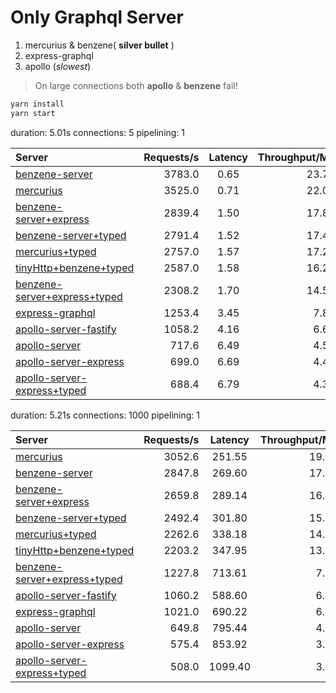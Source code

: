 # Only Graphql Server

1.  mercurius & benzene( **silver bullet** )
2.  express-graphql
3.  apollo (_slowest_)

> On large connections both **apollo** & **benzene** fail!

```ts
yarn install
yarn start
```

duration: 5.01s
connections: 5
pipelining: 1

| Server                                                                                                                                | Requests/s | Latency | Throughput/Mb |
| :------------------------------------------------------------------------------------------------------------------------------------ | ---------: | :-----: | ------------: |
| [benzene-server](https://github.com/NitelPhyoe/benchmarksNodejs/tree/master/benchmarks/benzene-server.js)                             |     3783.0 |  0.65   |         23.70 |
| [mercurius](https://github.com/NitelPhyoe/benchmarksNodejs/tree/master/benchmarks/mercurius.js)                                       |     3525.0 |  0.71   |         22.06 |
| [benzene-server+express](https://github.com/NitelPhyoe/benchmarksNodejs/tree/master/benchmarks/benzene-server+express.js)             |     2839.4 |  1.50   |         17.84 |
| [benzene-server+typed](https://github.com/NitelPhyoe/benchmarksNodejs/tree/master/benchmarks/benzene-server+typed.js)                 |     2791.4 |  1.52   |         17.49 |
| [mercurius+typed](https://github.com/NitelPhyoe/benchmarksNodejs/tree/master/benchmarks/mercurius+typed.js)                           |     2757.0 |  1.57   |         17.26 |
| [tinyHttp+benzene+typed](https://github.com/NitelPhyoe/benchmarksNodejs/tree/master/benchmarks/tinyHttp+benzene+typed.js)             |     2587.0 |  1.58   |         16.26 |
| [benzene-server+express+typed](https://github.com/NitelPhyoe/benchmarksNodejs/tree/master/benchmarks/benzene-server+express+typed.js) |     2308.2 |  1.70   |         14.51 |
| [express-graphql](https://github.com/NitelPhyoe/benchmarksNodejs/tree/master/benchmarks/express-graphql.js)                           |     1253.4 |  3.45   |          7.85 |
| [apollo-server-fastify](https://github.com/NitelPhyoe/benchmarksNodejs/tree/master/benchmarks/apollo-server-fastify.js)               |     1058.2 |  4.16   |          6.66 |
| [apollo-server](https://github.com/NitelPhyoe/benchmarksNodejs/tree/master/benchmarks/apollo-server.js)                               |      717.6 |  6.49   |          4.55 |
| [apollo-server-express](https://github.com/NitelPhyoe/benchmarksNodejs/tree/master/benchmarks/apollo-server-express.js)               |      699.0 |  6.69   |          4.44 |
| [apollo-server-express+typed](https://github.com/NitelPhyoe/benchmarksNodejs/tree/master/benchmarks/apollo-server-express+typed.js)   |      688.4 |  6.79   |          4.37 |

duration: 5.21s
connections: 1000
pipelining: 1

| Server                                                                                                                                | Requests/s | Latency | Throughput/Mb |
| :------------------------------------------------------------------------------------------------------------------------------------ | ---------: | :-----: | ------------: |
| [mercurius](https://github.com/NitelPhyoe/benchmarksNodejs/tree/master/benchmarks/mercurius.js)                                       |     3052.6 | 251.55  |         19.11 |
| [benzene-server](https://github.com/NitelPhyoe/benchmarksNodejs/tree/master/benchmarks/benzene-server.js)                             |     2847.8 | 269.60  |         17.84 |
| [benzene-server+express](https://github.com/NitelPhyoe/benchmarksNodejs/tree/master/benchmarks/benzene-server+express.js)             |     2659.8 | 289.14  |         16.72 |
| [benzene-server+typed](https://github.com/NitelPhyoe/benchmarksNodejs/tree/master/benchmarks/benzene-server+typed.js)                 |     2492.4 | 301.80  |         15.61 |
| [mercurius+typed](https://github.com/NitelPhyoe/benchmarksNodejs/tree/master/benchmarks/mercurius+typed.js)                           |     2262.6 | 338.18  |         14.17 |
| [tinyHttp+benzene+typed](https://github.com/NitelPhyoe/benchmarksNodejs/tree/master/benchmarks/tinyHttp+benzene+typed.js)             |     2203.2 | 347.95  |         13.85 |
| [benzene-server+express+typed](https://github.com/NitelPhyoe/benchmarksNodejs/tree/master/benchmarks/benzene-server+express+typed.js) |     1227.8 | 713.61  |          7.72 |
| [apollo-server-fastify](https://github.com/NitelPhyoe/benchmarksNodejs/tree/master/benchmarks/apollo-server-fastify.js)               |     1060.2 | 588.60  |          6.67 |
| [express-graphql](https://github.com/NitelPhyoe/benchmarksNodejs/tree/master/benchmarks/express-graphql.js)                           |     1021.0 | 690.22  |          6.39 |
| [apollo-server](https://github.com/NitelPhyoe/benchmarksNodejs/tree/master/benchmarks/apollo-server.js)                               |      649.8 | 795.44  |          4.12 |
| [apollo-server-express](https://github.com/NitelPhyoe/benchmarksNodejs/tree/master/benchmarks/apollo-server-express.js)               |      575.4 | 853.92  |          3.66 |
| [apollo-server-express+typed](https://github.com/NitelPhyoe/benchmarksNodejs/tree/master/benchmarks/apollo-server-express+typed.js)   |      508.0 | 1099.40 |          3.23 |
